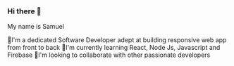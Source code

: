 ### Hi there 👋
My name is Samuel

🔭I'm a dedicated Software Developer adept at building responsive web app from front to back
🌱I'm currently learning React, Node Js, Javascript and Firebase
👯I'm looking to collaborate with other passionate developers

<!--
**samfajobi/samfajobi** is a ✨ _special_ ✨ repository because its `README.md` (this file) appears on your GitHub profile.

Here are some ideas to get you started:

- 🔭 I’m currently working on ...
- 🌱 I’m currently learning ...
- 👯 I’m looking to collaborate on ...
- 🤔 I’m looking for help with ...
- 💬 Ask me about ...
- 📫 How to reach me: ...
- 😄 Pronouns: ...
- ⚡ Fun fact: ...
-->
